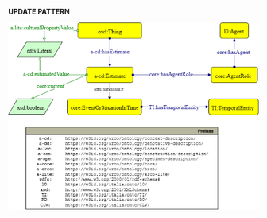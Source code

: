 **UPDATE PATTERN**


![Estimate pattern graph](https://github.com/ICCD-MiBACT/ArCo/blob/DEV-1.3.0/ArCo-release/test/2.0/Estimate/Estimate-Pattern.drawio.png?raw=true)
